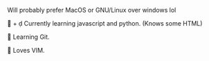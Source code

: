 Will probably prefer MacOS or GNU/Linux over windows lol

 +  Currently learning javascript and python. (Knows some HTML)

 Learning Git.

 Loves VIM.
